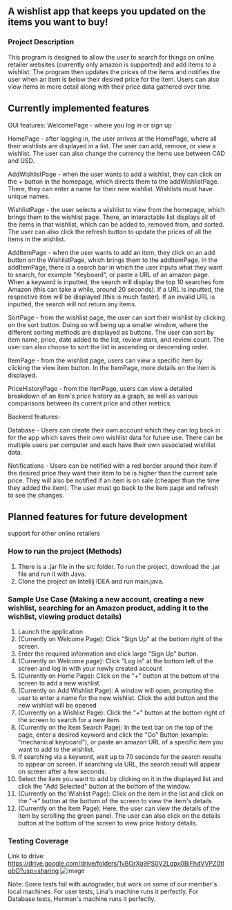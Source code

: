 
## A wishlist app that keeps you updated on the items you want to buy!

### Project Description
This program is designed to allow the user to search for things on online retailer websites (currently only amazon is supported) and add items to a wishlist. The program then updates the prices of the items and notifies the user when an item is below their desired price for the item. Users can also view items in more detail along with their price data gathered over time.

## Currently implemented features
GUI features:
WelcomePage - where you log in or sign up

HomePage - after logging in, the user arrives at the HomePage, where all their wishlists are displayed in a list. The user can add, remove, or view a wishlist. The user can also change the currency the items use between CAD and USD. 

AddWishlistPage - when the user wants to add a wishlist, they can click on the + button in the homepage, which directs them to the addWishlistPage. There, they can enter a name for their new wishlist. Wishlists must have unique names.

WishlistPage - the user selects a wishlist to view from the homepage, which brings them to the wishlist page. There, an interactable list displays all of the items in that wishlist, which can be added to, removed from, and sorted. The user can also click the refresh button to update the prices of all the items in the wishlist.

AddItemPage - when the user wants to add an item, they click on an add button on the WishlistPage, which brings them to the addItemPage. In the addItemPage, there is a search bar in which the user inputs what they want to search, for example "Keyboard", or paste a URL of an amazon page. When a keyword is inputted, the search will display the top 10 searches fom Amazon (this can take a while, around 20 seconds). If a URL is inputted, the respective item will be displayed (this is much faster). If an invalid URL is inputted, the search will not return any items.

SortPage - from the wishlist page, the user can sort their wishlist by clicking on the sort button. Doing so will being up a smaller window, where the different sorting methods are displayed as buttons. The user can sort by item name, price, date added to the list, review stars, and review count. The user can also choose to sort the list in ascending or descending order. 

ItemPage - from the wishlist page, users can view a specific item by clicking the view item button. In the ItemPage, more details on the item is displayed.

PriceHistoryPage - from the ItemPage, users can view a detailed breakdown of an item's price history as a graph, as well as various comparisons between its current price and other metrics.

Backend features:

Database - Users can create their own account which they can log back in for the app which saves their own wishlist data for future use. There can be multiple users per computer and each have their own associated wishlist data.

Notifications - Users can be notified with a red border around their item if the desired price they want their item to be is higher than the current sale price. 
They will also be notified if an item is on sale (cheaper than the time they added the item). The user must go back to the item page and refresh to see the changes.

## Planned features for future development
support for other online retailers

### How to run the project (Methods)

1. There is a .jar file in the src folder. To run the project, download the .jar file and run it with Java.
2. Clone the project on Intellij IDEA and run main.java.

### Sample Use Case (Making a new account, creating a new wishlist, searching for an Amazon product, adding it to the wishlist, viewing product details)
1. Launch the application
2. (Currently on Welcome Page): Click "Sign Up" at the bottom right of the screen.
3. Enter the required information and click large "Sign Up" button.
4. (Currently on Welcome page): Click "Log in" at the bottom left of the screen and log in with your newly created account
5. (Currently on Home Page): Click on the "+" button at the bottom of the screen to add a new wishlist.
6. (Currently on Add Wishlist Page): A window will open, prompting the user to enter a name for the new wishlist. Click the add button and the new wishlist will be opened
7. (Currently on a Wishlist Page): Click the "+" button at the bottom right of the screen to search for a new item.
8. (Currently on the Item Search Page): In the text bar on the top of the page, enter a desired keyword and click the "Go" Button (example: "mechanical keyboard"), or paste an amazon URL of a specific item you want to add to the wishlist.
9. If searching via a keyword, wait up to 70 seconds for the search results to appear on screen. If searching via URL, the search result will appear on screen after a few seconds.
10. Select the item you want to add by clicking on it in the displayed list and click the "Add Selected" button at the bottom of the window.
11. (Currently on the Wishlist Page): Click on the item in the list and click on the "->" button at the bottom of the screen to view the item's details
12. (Currently on the Item Page): Here, the user can view the details of the item by scrolling the green panel. The user can also click on the details button at the bottom of the screen to view price history details.

### Testing Coverage 
Link to drive: https://drive.google.com/drive/folders/1vBOrXq9PS0V2Lgpx0BiFhdVVPZ0tIobO?usp=sharing
![image](https://user-images.githubusercontent.com/33236708/206597408-60bb1d4d-36ff-4e6b-8608-adabddd37b35.png)

Note: Some tests fail with autograder, but work on some of our member's local machines. For user tests, Lina's machine runs it perfectly. For Database tests, Herman's machine runs it perfectly.

